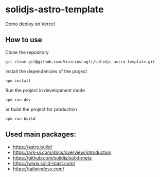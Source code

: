 # solidjs-astro-template

[Demo deploy on Vercel](https://solidjs-astro-template.vercel.app/)

## How to use

Clone the repository

```shell
git clone git@github.com:ViniciosLugli/solidjs-astro-template.git
```

Install the dependencies of the project

```shell
npm install
```

Run the project in development mode

```shell
npm run dev
```

or build the project for production

```shell
npm run build
```

## Used main packages:

-   https://astro.build/
-   https://ark-ui.com/docs/overview/introduction
-   https://github.com/solidjs/solid-meta
-   https://www.solid-toast.com/
-   https://tailwindcss.com/
